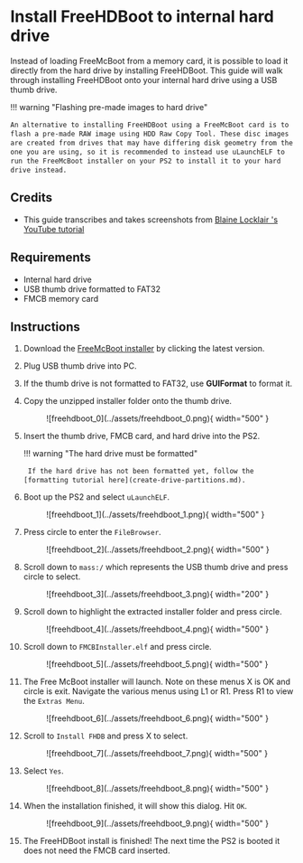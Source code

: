 # Install FreeHDBoot to internal hard drive

Instead of loading FreeMcBoot from a memory card, it is possible to load it directly from the hard drive by installing FreeHDBoot. This guide will walk through installing FreeHDBoot onto your internal hard drive using a USB thumb drive.

!!! warning "Flashing pre-made images to hard drive"

    An alternative to installing FreeHDBoot using a FreeMcBoot card is to flash a pre-made RAW image using HDD Raw Copy Tool. These disc images are created from drives that may have differing disk geometry from the one you are using, so it is recommended to instead use uLaunchELF to run the FreeMcBoot installer on your PS2 to install it to your hard drive instead.

## Credits

- This guide transcribes and takes screenshots from [
Blaine Locklair
's YouTube tutorial](https://www.youtube.com/watch?v=C02j3wTuJag)

## Requirements

* Internal hard drive
* USB thumb drive formatted to FAT32
* FMCB memory card

## Instructions

1. Download the [FreeMcBoot installer](https://israpps.github.io/FreeMcBoot-Installer/test/8_Downloads.html) by clicking the latest version.
1. Plug USB thumb drive into PC.
1. If the thumb drive is not formatted to FAT32, use **GUIFormat** to format it.
1. Copy the unzipped installer folder onto the thumb drive.

    <figure markdown="span">
      ![freehdboot_0](../assets/freehdboot_0.png){ width="500" }
    </figure>

1. Insert the thumb drive, FMCB card, and hard drive into the PS2.

    !!! warning "The hard drive must be formatted"

        If the hard drive has not been formatted yet, follow the [formatting tutorial here](create-drive-partitions.md).

2. Boot up the PS2 and select `uLaunchELF`.

    <figure markdown="span">
      ![freehdboot_1](../assets/freehdboot_1.png){ width="500" }
    </figure>

1. Press circle to enter the `FileBrowser`.

    <figure markdown="span">
      ![freehdboot_2](../assets/freehdboot_2.png){ width="500" }
    </figure>

1. Scroll down to `mass:/` which represents the USB thumb drive and press circle to select.

    <figure markdown="span">
      ![freehdboot_3](../assets/freehdboot_3.png){ width="200" }
    </figure>

1. Scroll down to highlight the extracted installer folder and press circle.

    <figure markdown="span">
      ![freehdboot_4](../assets/freehdboot_4.png){ width="500" }
    </figure>

1. Scroll down to `FMCBInstaller.elf` and press circle.

    <figure markdown="span">
      ![freehdboot_5](../assets/freehdboot_5.png){ width="500" }
    </figure>

1. The Free McBoot installer will launch. Note on these menus X is OK and circle is exit. Navigate the various menus using L1 or R1. Press R1 to view the `Extras Menu`.

    <figure markdown="span">
      ![freehdboot_6](../assets/freehdboot_6.png){ width="500" }
    </figure>

1. Scroll to `Install FHDB` and press X to select.

    <figure markdown="span">
      ![freehdboot_7](../assets/freehdboot_7.png){ width="500" }
    </figure>

1. Select `Yes`.

    <figure markdown="span">
      ![freehdboot_8](../assets/freehdboot_8.png){ width="500" }
    </figure>

1. When the installation finished, it will show this dialog. Hit `OK`.

    <figure markdown="span">
      ![freehdboot_9](../assets/freehdboot_9.png){ width="500" }
    </figure>

1. The FreeHDBoot install is finished! The next time the PS2 is booted it does not need the FMCB card inserted.